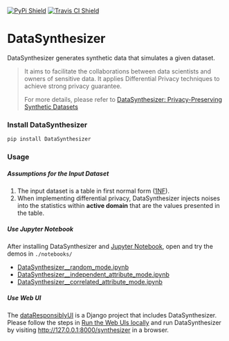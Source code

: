 [![PyPi Shield](https://img.shields.io/pypi/v/DataSynthesizer.svg)](https://pypi.python.org/pypi/DataSynthesizer) [![Travis CI Shield](https://travis-ci.com/DataResponsibly/DataSynthesizer.svg?branch=master)](https://travis-ci.com/DataResponsibly/DataSynthesizer)

# DataSynthesizer

DataSynthesizer generates synthetic data that simulates a given dataset.

> It aims to facilitate the collaborations between data scientists and owners of sensitive data. It applies Differential Privacy techniques to achieve strong privacy guarantee.
>
> For more details, please refer to [DataSynthesizer: Privacy-Preserving Synthetic Datasets](docs/cr-datasynthesizer-privacy.pdf)

### Install DataSynthesizer

```bash
pip install DataSynthesizer
```

### Usage

##### Assumptions for the Input Dataset

1. The input dataset is a table in first normal form ([1NF](https://en.wikipedia.org/wiki/First_normal_form)).
2. When implementing differential privacy, DataSynthesizer injects noises into the statistics within **active domain** that are the values presented in the table.

##### Use Jupyter Notebook

After installing DataSynthesizer and [Jupyter Notebook](https://jupyter.org/install), open and try the demos in `./notebooks/`

- [DataSynthesizer__random_mode.ipynb](notebooks/DataSynthesizer__random_mode.ipynb)
- [DataSynthesizer__independent_attribute_mode.ipynb](notebooks/DataSynthesizer__independent_attribute_mode.ipynb)
- [DataSynthesizer__correlated_attribute_mode.ipynb](notebooks/DataSynthesizer__correlated_attribute_mode.ipynb)

##### Use Web UI

The [dataResponsiblyUI](https://github.com/DataResponsibly/dataResponsiblyUI) is a Django project that includes DataSynthesizer. Please follow the steps in [Run the Web UIs locally](https://github.com/DataResponsibly/dataResponsiblyUI#run-the-web-uis-locally) and run DataSynthesizer by visiting http://127.0.0.1:8000/synthesizer in a browser.

